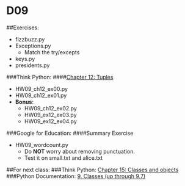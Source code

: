 # D09

##Exercises:
+ fizzbuzz.py
+ Exceptions.py
    + Match the try/excepts
+ keys.py
+ presidents.py

###Think Python:
####[Chapter 12: Tuples][ch12]
+ HW09_ch12_ex00.py
+ HW09_ch12_ex01.py
+ **Bonus**:
    + HW09_ch12_ex02.py
    + HW09_ex12_ex03.py
    + HW09_ex12_ex04.py


###Google for Education:
####Summary Exercise

+ HW09_wordcount.py
    + Do **NOT** worry about removing punctuation.
    + Test it on small.txt and alice.txt


##For next class:
###Think Python: [Chapter 15: Classes and objects][ch15]
###Python Documentation: [9. Classes (up through 9.7)][classes]

<!-- Links -->

[ch12]: http://www.greenteapress.com/thinkpython2/html/thinkpython2013.html
[ch15]: http://www.greenteapress.com/thinkpython2/html/thinkpython2016.html
[classes]: https://docs.python.org/3/tutorial/classes.html